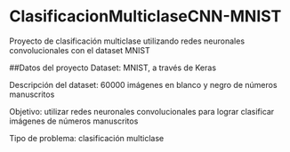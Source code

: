 # ClasificacionMulticlaseCNN-MNIST
Proyecto de clasificación multiclase utilizando redes neuronales convolucionales con el dataset MNIST

##Datos del proyecto
Dataset: MNIST, a través de Keras

Descripción del dataset: 60000 imágenes en blanco y negro de números manuscritos

Objetivo: utilizar redes neuronales convolucionales para lograr clasificar imágenes de números manuscritos

Tipo de problema: clasificación multiclase
